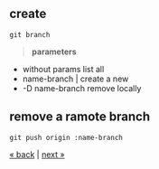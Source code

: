 ## create
	git branch
> **parameters**
* without params list all
* name-branch | create a new
* -D name-branch remove locally

## remove a ramote branch
	git push origin :name-branch

[&laquo; back](https://github.com/MRCardoso/git-code/blob/master/topics/basic.md) |
[next &raquo;](https://github.com/MRCardoso/git-code/blob/master/topics/tag.md)
